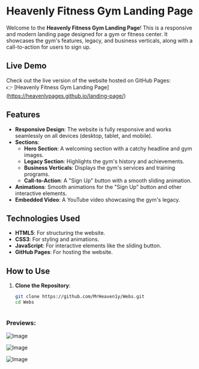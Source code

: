 # Heavenly Fitness Gym Landing Page

Welcome to the **Heavenly Fitness Gym Landing Page**! This is a responsive and modern landing page designed for a gym or fitness center. It showcases the gym's features, legacy, and business verticals, along with a call-to-action for users to sign up.

## Live Demo

Check out the live version of the website hosted on GitHub Pages:  
👉 [Heavenly Fitness Gym Landing Page] (https://heavenlypages.github.io/landing-page/)

## Features

- **Responsive Design**: The website is fully responsive and works seamlessly on all devices (desktop, tablet, and mobile).
- **Sections**:
  - **Hero Section**: A welcoming section with a catchy headline and gym images.
  - **Legacy Section**: Highlights the gym's history and achievements.
  - **Business Verticals**: Displays the gym's services and training programs.
  - **Call-to-Action**: A "Sign Up" button with a smooth sliding animation.
- **Animations**: Smooth animations for the "Sign Up" button and other interactive elements.
- **Embedded Video**: A YouTube video showcasing the gym's legacy.

## Technologies Used

- **HTML5**: For structuring the website.
- **CSS3**: For styling and animations.
- **JavaScript**: For interactive elements like the sliding button.
- **GitHub Pages**: For hosting the website.

## How to Use

1. **Clone the Repository**:
   ```bash
   git clone https://github.com/MrHeaven1y/Webs.git
   cd Webs



### Previews:

![Image](https://github.com/user-attachments/assets/af5cf419-b6ae-4fc0-b59a-5a87df803b74)

![Image](https://github.com/user-attachments/assets/bdcab1b5-8b1c-470a-b622-d6560f869882)

![Image](https://github.com/user-attachments/assets/2c035de4-97f4-4d36-ad13-b7384588fe02)
